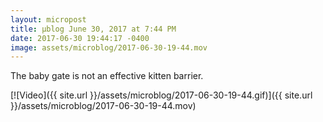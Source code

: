 ```yaml
---
layout: micropost
title: μblog June 30, 2017 at 7:44 PM
date: 2017-06-30 19:44:17 -0400
image: assets/microblog/2017-06-30-19-44.mov
---
```

The baby gate is not an effective kitten barrier.

[![Video]({{ site.url }}/assets/microblog/2017-06-30-19-44.gif)]({{ site.url }}/assets/microblog/2017-06-30-19-44.mov)